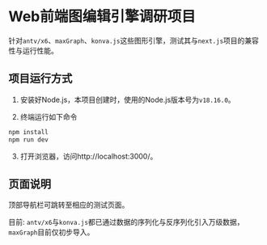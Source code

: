 # Web前端图编辑引擎调研项目

针对`antv/x6`、`maxGraph`、`konva.js`这些图形引擎，测试其与`next.js`项目的兼容性与运行性能。

## 项目运行方式

1. 安装好Node.js，本项目创建时，使用的Node.js版本号为`v18.16.0`。

2. 终端运行如下命令

```bash
npm install
npm run dev
```

3. 打开浏览器，访问http://localhost:3000/。

## 页面说明

顶部导航栏可跳转至相应的测试页面。

目前: `antv/x6`与`konva.js`都已通过数据的序列化与反序列化引入万级数据，`maxGraph`目前仅初步导入。
